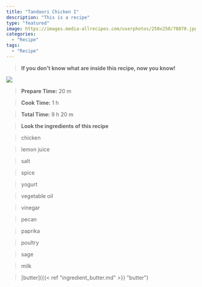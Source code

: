 ```yaml
---
title: "Tandoori Chicken I"
description: "This is a recipe"
type: "featured"
image: https://images.media-allrecipes.com/userphotos/250x250/70870.jpg
categories: 
  - "Recipe"
tags: 
  - "Recipe"
---
```



>**If you don't know what are inside this recipe, now you know!**

![](../images/Recipes-Banner.jpg)
> **Prepare Time:** 20 m


> **Cook Time:** 1 h


> **Total Time:** 9 h 20 m

> **Look the ingredients of this recipe**

> chicken

> lemon juice

> salt

> spice

> yogurt

> vegetable oil

> vinegar

> pecan

> paprika

> poultry

> sage

> milk

> [butter]({{< ref "ingredient_butter.md" >}} "butter")

